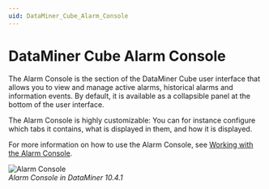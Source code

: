 ```yaml
---
uid: DataMiner_Cube_Alarm_Console
---
```


# DataMiner Cube Alarm Console

The Alarm Console is the section of the DataMiner Cube user interface that allows you to view and manage active alarms, historical alarms and information events. By default, it is available as a collapsible panel at the bottom of the user interface.

The Alarm Console is highly customizable: You can for instance configure which tabs it contains, what is displayed in them, and how it is displayed.

For more information on how to use the Alarm Console, see [Working with the Alarm Console](xref:Working_with_the_Alarm_Console).

![Alarm Console](~/dataminer/images/Alarm_Console_UI.png)<br/>*Alarm Console in DataMiner 10.4.1*

